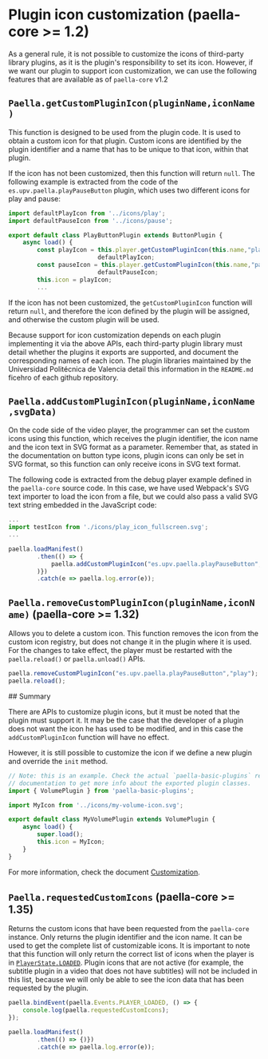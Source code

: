 # Plugin icon customization (paella-core >= 1.2)

As a general rule, it is not possible to customize the icons of third-party library plugins, as it is the plugin's responsibility to set its icon. However, if we want our plugin to support icon customization, we can use the following features that are available as of `paella-core` v1.2

## `Paella.getCustomPluginIcon(pluginName,iconName)`

This function is designed to be used from the plugin code. It is used to obtain a custom icon for that plugin. Custom icons are identified by the plugin identifier and a name that has to be unique to that icon, within that plugin.

If the icon has not been customized, then this function will return `null`. The following example is extracted from the code of the `es.upv.paella.playPauseButton` plugin, which uses two different icons for play and pause:

```js
import defaultPlayIcon from '../icons/play';
import defaultPauseIcon from '../icons/pause';

export default class PlayButtonPlugin extends ButtonPlugin {
	async load() {
		const playIcon = this.player.getCustomPluginIcon(this.name,"play") ||
                         defaultPlayIcon;
		const pauseIcon = this.player.getCustomPluginIcon(this.name,"pause") ||
                         defaultPauseIcon;
		this.icon = playIcon;
        ...
```

If the icon has not been customized, the `getCustomPluginIcon` function will return `null`, and therefore the icon defined by the plugin will be assigned, and otherwise the custom plugin will be used.

Because support for icon customization depends on each plugin implementing it via the above APIs, each third-party plugin library must detail whether the plugins it exports are supported, and document the corresponding names of each icon. The plugin libraries maintained by the Universidad Politécnica de Valencia detail this information in the `README.md` ficehro of each github repository.

## `Paella.addCustomPluginIcon(pluginName,iconName,svgData)`

On the code side of the video player, the programmer can set the custom icons using this function, which receives the plugin identifier, the icon name and the icon text in SVG format as a parameter. Remember that, as stated in the documentation on button type icons, plugin icons can only be set in SVG format, so this function can only receive icons in SVG text format.

The following code is extracted from the debug player example defined in the `paella-core` source code. In this case, we have used Webpack's SVG text importer to load the icon from a file, but we could also pass a valid SVG text string embedded in the JavaScript code:

```js
...
import testIcon from './icons/play_icon_fullscreen.svg';
...

paella.loadManifest()
		.then(() => {
			paella.addCustomPluginIcon("es.upv.paella.playPauseButton","play",testIcon);
		)})
		.catch(e => paella.log.error(e));
```

## `Paella.removeCustomPluginIcon(pluginName,iconName)` (paella-core >= 1.32)

Allows you to delete a custom icon. This function removes the icon from the custom icon registry, but does not change it in the plugin where it is used. For the changes to take effect, the player must be restarted with the `paella.reload()` or `paella.unload()` APIs.

```js
paella.removeCustomPluginIcon("es.upv.paella.playPauseButton","play");
paella.reload();
```

## Summary

There are APIs to customize plugin icons, but it must be noted that the plugin must support it. It may be the case that the developer of a plugin does not want the icon he has used to be modified, and in this case the `addCustomPluginIcon` function will have no effect. 

However, it is still possible to customize the icon if we define a new plugin and override the `init` method.

```js
// Note: this is an example. Check the actual `paella-basic-plugins` repository
// documentation to get more info about the exported plugin classes. 
import { VolumePlugin } from 'paella-basic-plugins';

import MyIcon from '../icons/my-volume-icon.svg';

export default class MyVolumePlugin extends VolumePlugin {
    async load() {
        super.load();
        this.icon = MyIcon;
    }    
}
```

For more information, check the document [Customization](customization.md).

## `Paella.requestedCustomIcons` (paella-core >= 1.35)

Returns the custom icons that have been requested from the `paella-core` instance. Only returns the plugin identifier and the icon name. It can be used to get the complete list of customizable icons. It is important to note that this function will only return the correct list of icons when the player is in [`PlayerState.LOADED`](life_cycle.md). Plugin icons that are not active (for example, the subtitle plugin in a video that does not have subtitles) will not be included in this list, because we will only be able to see the icon data that has been requested by the plugin.

```javascript
paella.bindEvent(paella.Events.PLAYER_LOADED, () => {
	console.log(paella.requestedCustomIcons);
});

paella.loadManifest()
		.then(() => {)})
		.catch(e => paella.log.error(e));
```
